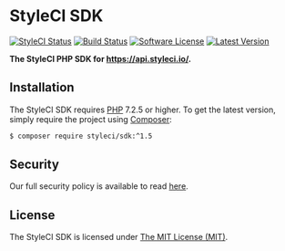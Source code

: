 # StyleCI SDK

[![StyleCI Status](https://github.styleci.io/repos/55061376/shield)](https://github.styleci.io/repos/55061376)
[![Build Status](https://img.shields.io/github/workflow/status/StyleCI/SDK/Tests?style=flat-square)](https://github.com/StyleCI/SDK/actions?query=workflow%3ATests)
[![Software License](https://img.shields.io/badge/license-MIT-brightgreen?style=flat-square)](LICENSE)
[![Latest Version](https://img.shields.io/github/release/StyleCI/SDK?style=flat-square)](https://github.com/StyleCI/SDK/releases)

**The StyleCI PHP SDK for https://api.styleci.io/.**


## Installation

The StyleCI SDK requires [PHP](https://php.net) 7.2.5 or higher. To get the latest version, simply require the project using [Composer](https://getcomposer.org):

```bash
$ composer require styleci/sdk:^1.5
```


## Security

Our full security policy is available to read [here](https://github.com/StyleCI/SDK/security/policy).


## License

The StyleCI SDK is licensed under [The MIT License (MIT)](LICENSE).

